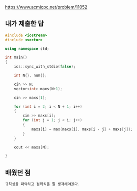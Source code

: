 https://www.acmicpc.net/problem/11052

내가 제출한 답
-------------
```cpp
#include <iostream>
#include <vector>

using namespace std;

int main()
{
	ios::sync_with_stdio(false);

	int N{}, num{};

	cin >> N;
	vector<int> maxs(N+1);

	cin >> maxs[1];

	for (int i = 2; i < N + 1; i++)
	{
		cin >> maxs[i];
		for (int j = 1; j < i; j++)
		{
			maxs[i] = max(maxs[i], maxs[i - j] + maxs[j]);
		}
	}

	cout << maxs[N];

}
```

배웠던 점
------------
```cpp
규칙성을 파악하고 점화식을 잘 생각해야겠다.
